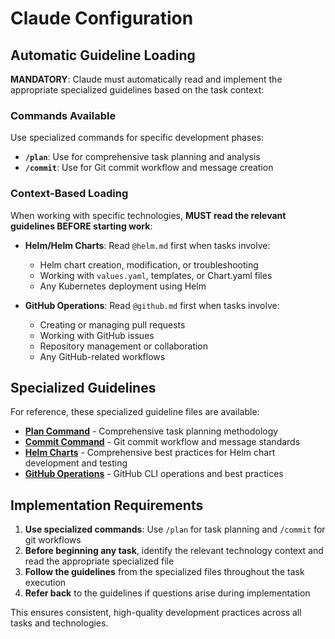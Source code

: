 # Claude Configuration

## Automatic Guideline Loading

**MANDATORY**: Claude must automatically read and implement the appropriate specialized guidelines based on the task context:

### Commands Available
Use specialized commands for specific development phases:
- **`/plan`**: Use for comprehensive task planning and analysis
- **`/commit`**: Use for Git commit workflow and message creation

### Context-Based Loading
When working with specific technologies, **MUST read the relevant guidelines BEFORE starting work**:

- **Helm/Helm Charts**: Read `@helm.md` first when tasks involve:
  - Helm chart creation, modification, or troubleshooting
  - Working with `values.yaml`, templates, or Chart.yaml files
  - Any Kubernetes deployment using Helm

- **GitHub Operations**: Read `@github.md` first when tasks involve:
  - Creating or managing pull requests
  - Working with GitHub issues
  - Repository management or collaboration
  - Any GitHub-related workflows


## Specialized Guidelines

For reference, these specialized guideline files are available:

- **[Plan Command](@commands/plan.md)** - Comprehensive task planning methodology
- **[Commit Command](@commands/commit.md)** - Git commit workflow and message standards
- **[Helm Charts](@helm.md)** - Comprehensive best practices for Helm chart development and testing
- **[GitHub Operations](@github.md)** - GitHub CLI operations and best practices

## Implementation Requirements

1. **Use specialized commands**: Use `/plan` for task planning and `/commit` for git workflows
2. **Before beginning any task**, identify the relevant technology context and read the appropriate specialized file
3. **Follow the guidelines** from the specialized files throughout the task execution
4. **Refer back** to the guidelines if questions arise during implementation

This ensures consistent, high-quality development practices across all tasks and technologies.